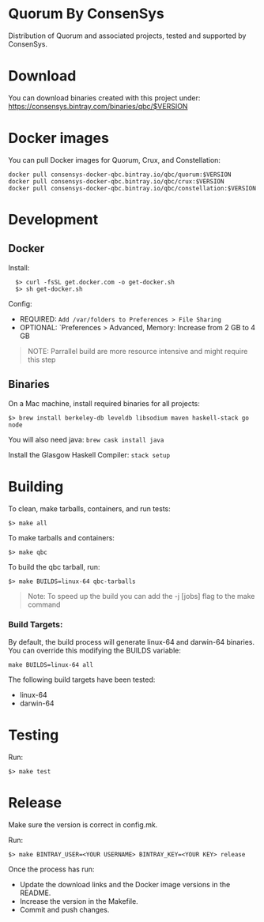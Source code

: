 # Quorum By ConsenSys

Distribution of Quorum and associated projects, tested and supported by ConsenSys.

# Download

You can download binaries created with this project under:
   https://consensys.bintray.com/binaries/qbc/$VERSION

# Docker images

You can pull Docker images for Quorum, Crux, and Constellation:
```
docker pull consensys-docker-qbc.bintray.io/qbc/quorum:$VERSION
docker pull consensys-docker-qbc.bintray.io/qbc/crux:$VERSION
docker pull consensys-docker-qbc.bintray.io/qbc/constellation:$VERSION
```

# Development

## Docker

Install:
```
  $> curl -fsSL get.docker.com -o get-docker.sh
  $> sh get-docker.sh
```


Config:  

- REQUIRED: `Add /var/folders to Preferences > File Sharing`
- OPTIONAL: `Preferences > Advanced, Memory: Increase from 2 GB to 4 GB
> NOTE: Parrallel build are more resource intensive and might require this step

## Binaries

On a Mac machine, install required binaries for all projects:

`$> brew install berkeley-db leveldb libsodium maven haskell-stack go node`

You will also need java: `brew cask install java`

Install the Glasgow Haskell Compiler: `stack setup`

# Building

To clean, make tarballs, containers, and run tests:
```
$> make all
```
To make tarballs and containers:
```
$> make qbc
```
To build the qbc tarball, run:
```
$> make BUILDS=linux-64 qbc-tarballs
```
> Note: To speed up the build you can add the -j [jobs] flag to the make command

### Build Targets:

By default, the build process will generate linux-64 and darwin-64 binaries.  You can override this modifying the BUILDS variable:
```
make BUILDS=linux-64 all
```
The following build targets have been tested:
- linux-64 
- darwin-64

# Testing

Run:
```
$> make test
```

# Release

Make sure the version is correct in config.mk.

Run:
```
$> make BINTRAY_USER=<YOUR USERNAME> BINTRAY_KEY=<YOUR KEY> release
```

Once the process has run:
* Update the download links and the Docker image versions in the README.
* Increase the version in the Makefile.
* Commit and push changes.
